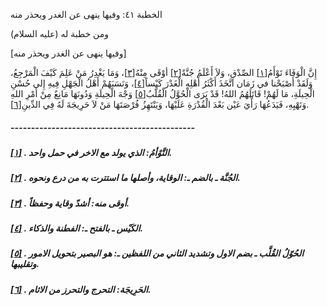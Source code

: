   الخطبة  ٤١: وفيها ينهى عن الغدر ويحذر منه	

ومن خطبة له (عليه السلام)

[وفيها ينهى عن الغدر ويحذر منه]

إِنَّ الْوَفَاءَ تَوْأَمُ[[١\]](https://arabic.balaghah.net/node/459#_ftn1) الصِّدْقِ، وَلاَ أَعْلَمُ جُنَّةً[[٢\]](https://arabic.balaghah.net/node/459#_ftn2) أوْقَى مِنْهُ[[٣\]](https://arabic.balaghah.net/node/459#_ftn3)، وَمَا يَغْدِرُ مَنْ عَلِمَ كَيْفَ الْمَرْجِعُ، وَلَقَدْ أَصْبَحْنا في زَمَان اتَّخَذَ أَكْثَرُ أَهْلِهِ الْغَدْرَ كَيْساً[[٤\]](https://arabic.balaghah.net/node/459#_ftn4)، وَنَسَبَهُمْ أَهْلُ الْجَهْلِ فِيهِ إِلى حُسْنِ الْحِيلَةِ، مَا لَهُمْ! قَاتَلَهُمُ اللهُ! قَدْ يَرَى الْحُوَّلُ الْقُلَّبُ[[٥\]](https://arabic.balaghah.net/node/459#_ftn5) وَجْهَ الْحِيلَةِ وَدُونَهَا مَانِعٌ مِنْ أَمْرِ اللهِ وَنَهْيِهِ،  فَيَدَعُهَا رَأْيَ عَيْن بَعْدَ الْقُدْرَةِ عَلَيْهَا، وَيَنْتَهِزُ  فُرْصَتَهَا مَنْ لاَ حَرِيجَةَ لَهُ فِي الدِّينِ[[٦\]](https://arabic.balaghah.net/node/459#_ftn6).

##### ---------------------------------------------

##### [[١\]](https://arabic.balaghah.net/node/459#_ftnref1) . التَّوْأمُ: الذي يولد مع الاخر في حمل واحد.

##### [[٢\]](https://arabic.balaghah.net/node/459#_ftnref2) . الجُنَّة ـ بالضم ـ: الوقاية، وأصلها ما استترت به من درع ونحوه.

##### [[٣\]](https://arabic.balaghah.net/node/459#_ftnref3) . أوقى منه: أشدّ وقاية وحفظاً.

##### [[٤\]](https://arabic.balaghah.net/node/459#_ftnref4) . الكَيْس ـ بالفتح ـ: الفطنة والذكاء.

##### [[٥\]](https://arabic.balaghah.net/node/459#_ftnref5) . الحُوّلُ القُلَّب ـ بضم الاول وتشديد الثاني من اللفظين ـ: هو البصير بتحويل الامور وتقليبها.

##### [[٦\]](https://arabic.balaghah.net/node/459#_ftnref6) . الحَرِيجَة: التحرج والتحرز من الاثام.
